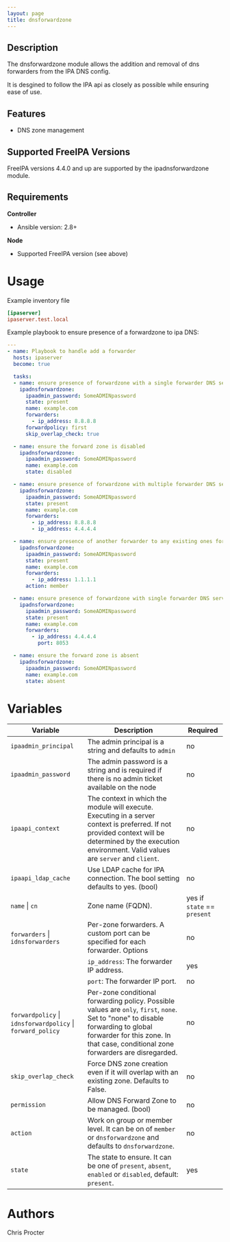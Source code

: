 ```yaml
---
layout: page
title: dnsforwardzone
---
```



Description
-----------

The dnsforwardzone module allows the addition and removal of dns forwarders from the IPA DNS config.

It is desgined to follow the IPA api as closely as possible while ensuring ease of use.


Features
--------
* DNS zone management

Supported FreeIPA Versions
--------------------------

FreeIPA versions 4.4.0 and up are supported by the ipadnsforwardzone module.

Requirements
------------
**Controller**
* Ansible version: 2.8+

**Node**
* Supported FreeIPA version (see above)


Usage
=====

Example inventory file

```ini
[ipaserver]
ipaserver.test.local
```


Example playbook to ensure presence of a forwardzone to ipa DNS:

```yaml
---
- name: Playbook to handle add a forwarder
  hosts: ipaserver
  become: true

  tasks:
  - name: ensure presence of forwardzone with a single forwarder DNS server
    ipadnsforwardzone:
      ipaadmin_password: SomeADMINpassword
      state: present
      name: example.com
      forwarders:
        - ip_address: 8.8.8.8
      forwardpolicy: first
      skip_overlap_check: true

  - name: ensure the forward zone is disabled
    ipadnsforwardzone:
      ipaadmin_password: SomeADMINpassword
      name: example.com
      state: disabled

  - name: ensure presence of forwardzone with multiple forwarder DNS server
    ipadnsforwardzone:
      ipaadmin_password: SomeADMINpassword
      state: present
      name: example.com
      forwarders:
        - ip_address: 8.8.8.8
        - ip_address: 4.4.4.4

  - name: ensure presence of another forwarder to any existing ones for example.com
    ipadnsforwardzone:
      ipaadmin_password: SomeADMINpassword
      state: present
      name: example.com
      forwarders:
        - ip_address: 1.1.1.1
      action: member

  - name: ensure presence of forwardzone with single forwarder DNS server on non-stardard port
    ipadnsforwardzone:
      ipaadmin_password: SomeADMINpassword
      state: present
      name: example.com
      forwarders:
        - ip_address: 4.4.4.4
          port: 8053

  - name: ensure the forward zone is absent
    ipadnsforwardzone:
      ipaadmin_password: SomeADMINpassword
      name: example.com
      state: absent
```

Variables
=========

Variable | Description | Required
-------- | ----------- | --------
`ipaadmin_principal` | The admin principal is a string and defaults to `admin` | no
`ipaadmin_password` | The admin password is a string and is required if there is no admin ticket available on the node | no
`ipaapi_context` | The context in which the module will execute. Executing in a server context is preferred. If not provided context will be determined by the execution environment. Valid values are `server` and `client`. | no
`ipaapi_ldap_cache` | Use LDAP cache for IPA connection. The bool setting defaults to yes. (bool) | no
`name` \| `cn` | Zone name (FQDN). | yes if `state` == `present`
`forwarders` \| `idnsforwarders` |  Per-zone forwarders. A custom port can be specified for each forwarder. Options | no
&nbsp; | `ip_address`: The forwarder IP address. | yes
&nbsp; | `port`: The forwarder IP port. | no
`forwardpolicy` \| `idnsforwardpolicy` \| `forward_policy` | Per-zone conditional forwarding policy. Possible values are `only`, `first`, `none`. Set to "none" to disable forwarding to global forwarder for this zone. In that case, conditional zone forwarders are disregarded. | no
`skip_overlap_check` | Force DNS zone creation even if it will overlap with an existing zone. Defaults to False. | no
`permission` | Allow DNS Forward Zone to be managed. (bool) | no
`action` | Work on group or member level. It can be on of `member` or `dnsforwardzone` and defaults to `dnsforwardzone`. | no
`state` | The state to ensure. It can be one of `present`, `absent`, `enabled` or `disabled`, default: `present`. | yes


Authors
=======

Chris Procter
